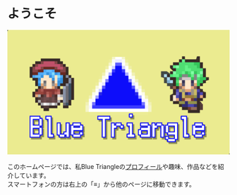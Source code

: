 # ようこそ
![アイキャッチ画像](../images/gplusbg02.gif)

このホームページでは、私Blue Triangleの[プロフィール](/profile/)や趣味、作品などを紹介しています。  
スマートフォンの方は右上の「≡」から他のページに移動できます。